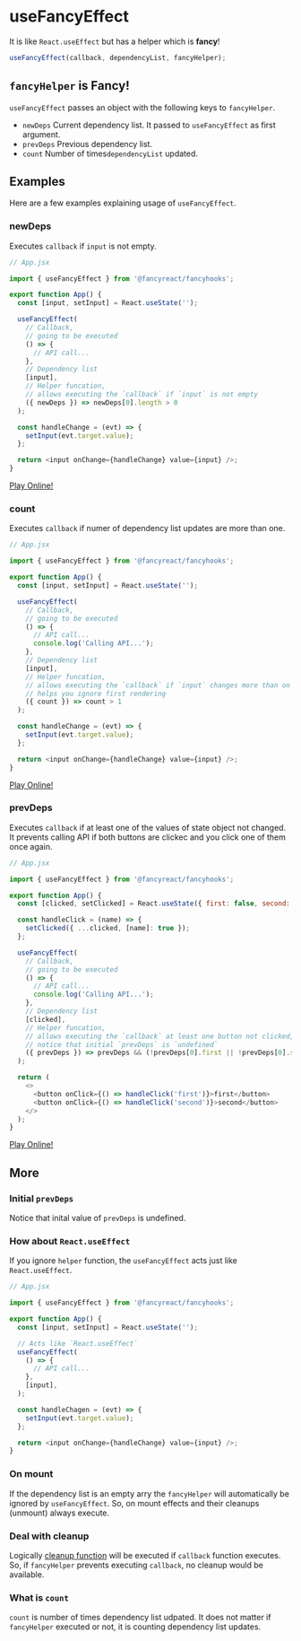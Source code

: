 # useFancyEffect

It is like `React.useEffect` but has a helper which is **fancy**!

```js
useFancyEffect(callback, dependencyList, fancyHelper);
```

## `fancyHelper` is Fancy!

`useFancyEffect` passes an object with the following keys to `fancyHelper`.
* `newDeps` Current dependency list. It passed to `useFancyEffect` as first argument.
* `prevDeps` Previous dependency list.
* `count` Number of times`dependencyList` updated.

## Examples

Here are a few examples explaining usage of `useFancyEffect`.

### newDeps

Executes `callback` if `input` is not empty.

```js
// App.jsx

import { useFancyEffect } from '@fancyreact/fancyhooks';

export function App() {
  const [input, setInput] = React.useState('');

  useFancyEffect(
    // Callback,
    // going to be executed
    () => {
      // API call...
    },
    // Dependency list
    [input],
    // Helper funcation,
    // allows executing the `callback` if `input` is not empty
    ({ newDeps }) => newDeps[0].length > 0
  );

  const handleChange = (evt) => {
    setInput(evt.target.value);
  };

  return <input onChange={handleChange} value={input} />;
}
```

[Play Online!](https://stackblitz.com/edit/fancyhooks-usefancyeffect-newdeps-2?devToolsHeight=33&file=index.tsx)

### count

Executes `callback` if numer of dependency list updates are more than one.

```js
// App.jsx

import { useFancyEffect } from '@fancyreact/fancyhooks';

export function App() {
  const [input, setInput] = React.useState('');

  useFancyEffect(
    // Callback,
    // going to be executed
    () => {
      // API call...
      console.log('Calling API...');
    },
    // Dependency list
    [input],
    // Helper funcation,
    // allows executing the `callback` if `input` changes more than on time,
    // helps you ignore first rendering
    ({ count }) => count > 1
  );

  const handleChange = (evt) => {
    setInput(evt.target.value);
  };

  return <input onChange={handleChange} value={input} />;
}
```

[Play Online!](https://stackblitz.com/edit/fancyhooks-usefancyeffect-count-1?devToolsHeight=33&file=index.tsx)

### prevDeps

Executes `callback` if at least one of the values of state object not changed.
It prevents calling API if both buttons are clickec and you click one of them once again.

```js
// App.jsx

import { useFancyEffect } from '@fancyreact/fancyhooks';

export function App() {
  const [clicked, setClicked] = React.useState({ first: false, second: false });

  const handleClick = (name) => {
    setClicked({ ...clicked, [name]: true });
  };

  useFancyEffect(
    // Callback,
    // going to be executed
    () => {
      // API call...
      console.log('Calling API...');
    },
    // Dependency list
    [clicked],
    // Helper funcation,
    // allows executing the `callback` at least one button not clicked,
    // notice that initial `prevDeps` is `undefined`
    ({ prevDeps }) => prevDeps && (!prevDeps[0].first || !prevDeps[0].second)
  );

  return (
    <>
      <button onClick={() => handleClick('first')}>first</button>
      <button onClick={() => handleClick('second')}>second</button>
    </>
  );
}
```

[Play Online!](https://stackblitz.com/edit/fancyhooks-usefancyeffect-prevdeps-1?devToolsHeight=33&file=index.tsx)

## More

### Initial `prevDeps`

Notice that inital value of `prevDeps` is undefined.

### How about `React.useEffect`

If you ignore `helper` function, the `useFancyEffect` acts just like `React.useEffect`.

```js
// App.jsx

import { useFancyEffect } from '@fancyreact/fancyhooks';

export function App() {
  const [input, setInput] = React.useState('');

  // Acts like `React.useEffect`
  useFancyEffect(
    () => {
      // API call...
    },
    [input],
  );

  const handleChagen = (evt) => {
    setInput(evt.target.value);
  };

  return <input onChange={handleChange} value={input} />;
}
```

### On mount

If the dependency list is an empty arry the `fancyHelper` will automatically be ignored by `useFancyEffect`. So, on mount effects and their cleanups (unmount) always execute.

### Deal with cleanup

Logically [cleanup function](https://reactjs.org/docs/hooks-effect.html#effects-with-cleanup) will be executed if `callback` function executes. So, if `fancyHelper` prevents executing `callback`, no cleanup would be available.

### What is `count`

`count` is number of times dependency list udpated. It does not matter if `fancyHelper` executed or not, it is counting dependency list updates.
